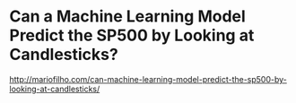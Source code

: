 # Can a Machine Learning Model Predict the SP500 by Looking at Candlesticks?
http://mariofilho.com/can-machine-learning-model-predict-the-sp500-by-looking-at-candlesticks/
